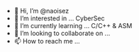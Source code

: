 - 👋 Hi, I’m @naoisez
- 👀 I’m interested in ... CyberSec
- 🌱 I’m currently learning ... C/C++ & ASM
- 💞️ I’m looking to collaborate on ...
- 📫 How to reach me ...

<!---
naoisez/naoisez is a ✨ special ✨ repository because its `README.md` (this file) appears on your GitHub profile.
You can click the Preview link to take a look at your changes.
--->
